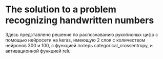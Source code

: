 # The solution to a problem recognizing handwritten numbers

Здесь представлено решение по распознаванию рукописных цифр с помощью 
нейросети на keras, имеющую 2 слоя с количеством нейронов 300 и 100,
с функцией потерь categorical_crossentropy, и активационной функцией relu

